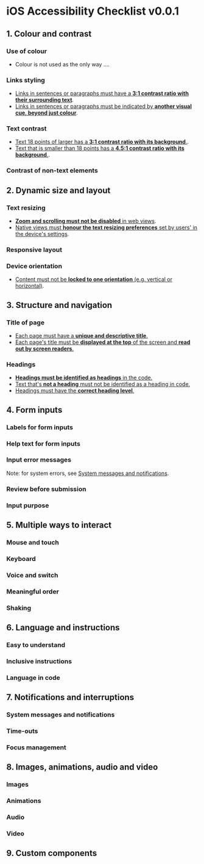 # iOS Accessibility Checklist v0.0.1

## 1. Colour and contrast

### Use of colour

* Colour is not used as the only way ....

### Links styling

* [Links in sentences or paragraphs must have a **3:1 contrast ratio with their surrounding text**](https://www.tesco.com).
* [Links in sentences or paragraphs must be indicated by **another visual cue, beyond just colour**](https://www.tesco.com).

### Text contrast

* [Text 18 points of larger has a **3:1 contrast ratio with its background**.](https://www.tesco.com).
* [Text that is smaller than 18 points has a **4.5:1 contrast ratio with its background**.](https://www.tesco.com).
<!-- Include 'bold' -->

### Contrast of non-text elements



## 2. Dynamic size and layout

### Text resizing

* [**Zoom and scrolling must not be disabled** in web views](https://www.tesco.com).
* [Native views must **honour the text resizing preferences** set by users' in the device's settings](https://www.tesco.com).

### Responsive layout

### Device orientation

* [Content must not be **locked to one orientation** (e.g. vertical or horizontal)](https://www.tesco.com).

## 3. Structure and navigation

### Title of page

* [Each page must have a **unique and descriptive title**.](https://www.tesco.com)
* [Each page's title must be **displayed at the top** of the screen and **read out by screen readers**.](https://www.tesco.com)

### Headings

* [**Headings must be identified as headings** in the code.](https://www.tesco.com)
* [Text that's **not a heading** must not be identified as a heading in code.](https://www.tesco.com)
* [Headings must have the **correct heading level**.](https://www.tesco.com)

## 4. Form inputs

### Labels for form inputs

### Help text for form inputs

### Input error messages

Note: for system errors, see [System messages and notifications](#system-messages-and-notifications).

### Review before submission

### Input purpose

## 5. Multiple ways to interact

### Mouse and touch

### Keyboard

### Voice and switch

### Meaningful order

### Shaking

## 6. Language and instructions

### Easy to understand

### Inclusive instructions

### Language in code

## 7. Notifications and interruptions

### System messages and notifications

### Time-outs

### Focus management

## 8. Images, animations, audio and video

### Images

### Animations

### Audio

### Video

## 9. Custom components





